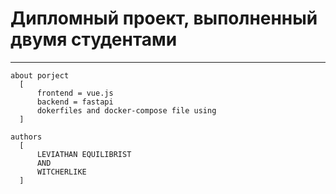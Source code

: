 # Дипломный проект, выполненный двумя студентами

***
``` commandline
about porject
  [
      frontend = vue.js
      backend = fastapi
      dokerfiles and docker-compose file using
  ] 
```
``` commandline
authors
  [
      LEVIATHAN EQUILIBRIST
      AND
      WITCHERLIKE
  ]
```
